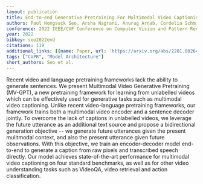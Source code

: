 ```yaml
---
layout: publication
title: End-to-end Generative Pretraining For Multimodal Video Captioning
authors: Paul Hongsuck Seo, Arsha Nagrani, Anurag Arnab, Cordelia Schmid
conference: 2022 IEEE/CVF Conference on Computer Vision and Pattern Recognition (CVPR)
year: 2022
bibkey: seo2022end
citations: 119
additional_links: [{name: Paper, url: 'https://arxiv.org/abs/2201.08264'}]
tags: ["CVPR", "Model Architecture"]
short_authors: Seo et al.
---
```

Recent video and language pretraining frameworks lack the ability to generate
sentences. We present Multimodal Video Generative Pretraining (MV-GPT), a new
pretraining framework for learning from unlabelled videos which can be
effectively used for generative tasks such as multimodal video captioning.
Unlike recent video-language pretraining frameworks, our framework trains both
a multimodal video encoder and a sentence decoder jointly. To overcome the lack
of captions in unlabelled videos, we leverage the future utterance as an
additional text source and propose a bidirectional generation objective -- we
generate future utterances given the present mulitmodal context, and also the
present utterance given future observations. With this objective, we train an
encoder-decoder model end-to-end to generate a caption from raw pixels and
transcribed speech directly. Our model achieves state-of-the-art performance
for multimodal video captioning on four standard benchmarks, as well as for
other video understanding tasks such as VideoQA, video retrieval and action
classification.